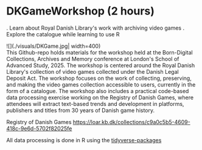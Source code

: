 # DKGameWorkshop (2 hours)
. Learn about Royal Danish Library's work with archiving video games
. Explore the catalogue while learning to use R 

![](./visuals/DKGame.jpg| width=400)  
This Github-repo holds materials for the workshop held at the Born-Digital Collections, Archives and Memory conference at London's School of Advanced Study, 2025. The workshop is centered around the Royal Danish Library's collection of video games collected under the Danish Legal Deposit Act. The workshop focuses on the work of collecting, preserving, and making the video games collection accessible to users, currently in the form of a catalogue. The workshop also includes a practical code-based data processing exercise working on the Registry of Danish Games, where attendees will extract text-based trends and development in platforms, publishers and titles from 30 years of Danish game history. 

Registry of Danish Games https://loar.kb.dk/collections/c9a0c5b5-4609-418c-9e6d-5702f82025fe

All data processing is done in R using the [tidyverse-packages](https://www.tidyverse.org) 
